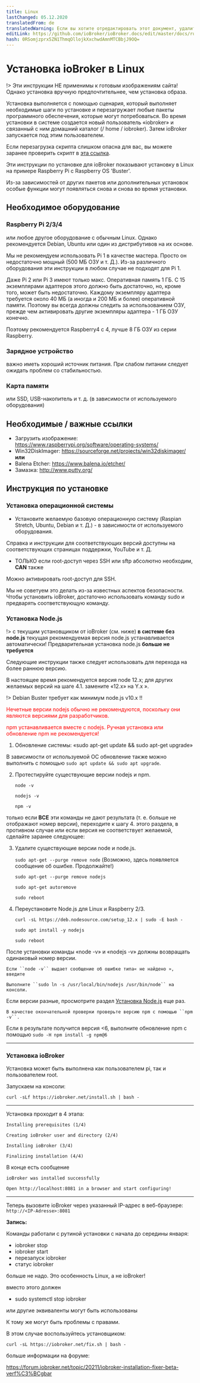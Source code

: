 ```yaml
---
title: Linux
lastChanged: 05.12.2020
translatedFrom: de
translatedWarning: Если вы хотите отредактировать этот документ, удалите поле «translationFrom», в противном случае этот документ будет снова автоматически переведен
editLink: https://github.com/ioBroker/ioBroker.docs/edit/master/docs/ru/install/linux.md
hash: 0RSomjzprx5ZN1ThmqOllojkXxchwdAmnMTCBbjJ9OQ=
---
```

# Установка ioBroker в Linux
!> Эти инструкции НЕ применимы к готовым изображениям сайта! Однако установка вручную предпочтительнее, чем установка образа.

Установка выполняется с помощью сценария, который выполняет необходимые шаги по установке и перезагружает любые пакеты программного обеспечения, которые могут потребоваться.
Во время установки в системе создается новый пользователь «iobroker» и связанный с ним домашний каталог (/ home / iobroker).
Затем ioBroker запускается под этим пользователем.

Если перезагрузка скрипта слишком опасна для вас, вы можете заранее проверить скрипт в [эта ссылка](https://raw.githubusercontent.com/ioBroker/ioBroker/stable-installer/installer.sh).

Эти инструкции по установке для ioBroker показывают установку в Linux на примере Raspberry Pi с Raspberry OS 'Buster'.

Из-за зависимостей от других пакетов или дополнительных установок особые функции могут появляться снова и снова во время установки.

## Необходимое оборудование
### Raspberry Pi 2/3/4
или любое другое оборудование с обычным Linux. Однако рекомендуется Debian, Ubuntu или один из дистрибутивов на их основе.

Мы не рекомендуем использовать Pi 1 в качестве мастера. Просто он недостаточно мощный (500 МБ ОЗУ и т. Д.). Из-за различного оборудования эти инструкции в любом случае не подходят для Pi 1.

Даже Pi 2 или Pi 3 имеют только макс. Оперативная память 1 ГБ. С 15 экземплярами адаптеров этого должно быть достаточно, но, кроме того, может быть недостаточно. Каждому экземпляру адаптера требуется около 40 МБ (а иногда и 200 МБ и более) оперативной памяти. Поэтому вы всегда должны следить за использованием ОЗУ, прежде чем активировать другие экземпляры адаптера - 1 ГБ ОЗУ конечно.

Поэтому рекомендуется Raspberry4 с 4, лучше 8 ГБ ОЗУ из серии Raspberry.

### Зарядное устройство
важно иметь хороший источник питания. При слабом питании следует ожидать проблем со стабильностью.

### Карта памяти
или SSD, USB-накопитель и т. д. (в зависимости от используемого оборудования)

## Необходимые / важные ссылки
* Загрузить изображение: https://www.raspberrypi.org/software/operating-systems/
* Win32DiskImager: https://sourceforge.net/projects/win32diskimager/ **или**
* Balena Etcher: https://www.balena.io/etcher/
* Замазка: http://www.putty.org/

## Инструкция по установке
### Установка операционной системы
* Установите желаемую базовую операционную систему (Raspian Stretch, Ubuntu, Debian и т. Д.) - в зависимости от используемого оборудования.

Справка и инструкции для соответствующих версий доступны на соответствующих страницах поддержки, YouTube и т. Д.

* ТОЛЬКО если root-доступ через SSH или sftp абсолютно необходим, **CAN** также

Можно активировать root-доступ для SSH.

Мы не советуем это делать из-за известных аспектов безопасности. Чтобы установить ioBroker, достаточно использовать команду sudo и предварять соответствующую команду.

### Установка Node.js
!> с текущим установщиком от ioBroker (см. ниже) **в системе без node.js** текущая рекомендуемая версия node.js устанавливается автоматически! Предварительная установка node.js **больше не требуется**

Следующие инструкции также следует использовать для перехода на более раннюю версию.

В настоящее время рекомендуется версия node 12.x; для других желаемых версий на шаге 4.1. замените «12.x» на Y.x ».

!> Debian Buster требует как минимум node.js v10.x !!

<span style="color:red">Нечетные версии nodejs обычно не рекомендуются, поскольку они являются версиями для разработчиков.</span>

<span style="color:red">npm устанавливается вместе с nodejs. Ручная установка или обновление npm не рекомендуется!</span>

1. Обновление системы: «sudo apt-get update && sudo apt-get upgrade»

В зависимости от используемой ОС обновление также можно выполнить с помощью `sudo apt update && sudo apt upgrade`.

2. Протестируйте существующие версии nodejs и npm.

    ``node -v``

    ``nodejs -v``

    ``npm -v``

только если **ВСЕ** эти команды не дают результата (т. е. больше не отображают номер версии), переходите к шагу 4. этого раздела, в противном случае или если версия не соответствует желаемой, сделайте заранее следующее:

3. Удалите существующие версии node и node.js.

    ``sudo apt-get --purge remove node`` (Возможно, здесь появляется сообщение об ошибке. Продолжайте!)

    ``sudo apt-get --purge remove nodejs``

    ``sudo apt-get autoremove``

    ``sudo reboot``

4. Переустановите Node.js для Linux и Raspberry 2/3.

    ``curl -sL https://deb.nodesource.com/setup_12.x | sudo -E bash -``

    ``sudo apt install -y nodejs``

    ``sudo reboot``

После установки команды «node -v» и «nodejs -v» должны возвращать одинаковый номер версии.

    Если ``node -v`` выдает сообщение об ошибке типа« не найдено », введите

    Выполните ``sudo ln -s /usr/local/bin/nodejs /usr/bin/node`` на консоли.

Если версии разные, просмотрите раздел [Установка Node.js](#installation-nodejs) еще раз.

    В качестве окончательной проверки проверьте версию npm с помощью ``npm -v``.

Если в результате получится версия <6, выполните обновление npm с помощью ``sudo -H npm install -g npm@6``

---

### Установка ioBroker
Установка может быть выполнена как пользователем pi, так и пользователем root.

Запускаем на консоли:

``curl -sLf https://iobroker.net/install.sh | bash -``

---

Установка проходит в 4 этапа:

``Installing prerequisites (1/4)``

``Creating ioBroker user and directory (2/4)``

``Installing ioBroker (3/4)``

``Finalizing installation (4/4)``

В конце есть сообщение

``ioBroker was installed successfully``

``Open http://localhost:8081 in a browser and start configuring!``

---

Теперь вызовите ioBroker через указанный IP-адрес в веб-браузере: ``http://<IP-Adresse>:8081``

**Запись:**

Команды работали с рутиной установки с начала до середины января:

* iobroker stop
* iobroker start
* перезапуск iobroker
* статус iobroker

больше не надо. Это особенность Linux, а не ioBroker!

вместо этого должен

* sudo systemctl stop iobroker

или другие эквиваленты могут быть использованы

К тому же могут быть проблемы с правами.

В этом случае воспользуйтесь установщиком:

``curl -sL https://iobroker.net/fix.sh | bash -``

больше информации на форуме:

https://forum.iobroker.net/topic/20211/iobroker-installation-fixer-beta-verf%C3%BCgbar